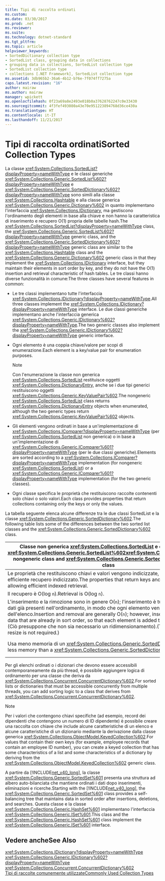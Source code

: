 ```yaml
---
title: Tipi di raccolta ordinati
ms.custom: 
ms.date: 03/30/2017
ms.prod: .net
ms.reviewer: 
ms.suite: 
ms.technology: dotnet-standard
ms.tgt_pltfrm: 
ms.topic: article
helpviewer_keywords:
- SortedDictionary collection type
- SortedList class, grouping data in collections
- grouping data in collections, SortedList collection type
- SortedList collection type
- collections [.NET Framework], SortedList collection type
ms.assetid: 3db965b2-36a6-4b12-b76e-7f074ff7275a
caps.latest.revision: "16"
author: mairaw
ms.author: mairaw
manager: wpickett
ms.openlocfilehash: 0f23a69a8e2493e018b0a37628762247c0e33430
ms.sourcegitcommit: 4f3fef493080a43e70e951223894768d36ce430a
ms.translationtype: HT
ms.contentlocale: it-IT
ms.lasthandoff: 11/21/2017
---
```

# <a name="sorted-collection-types"></a><span data-ttu-id="d1b9b-102">Tipi di raccolta ordinati</span><span class="sxs-lookup"><span data-stu-id="d1b9b-102">Sorted Collection Types</span></span>
<span data-ttu-id="d1b9b-103">La classe <xref:System.Collections.SortedList?displayProperty=nameWithType> e le classi generiche <xref:System.Collections.Generic.SortedList%602?displayProperty=nameWithType> e <xref:System.Collections.Generic.SortedDictionary%602?displayProperty=nameWithType> sono simili alla classe <xref:System.Collections.Hashtable> e alla classe generica <xref:System.Collections.Generic.Dictionary%602> in quanto implementano l'interfaccia <xref:System.Collections.IDictionary>, ma gestiscono l'ordinamento degli elementi in base alla chiave e non hanno la caratteristica di inserimento e recupero O(1) propria delle tabelle hash.</span><span class="sxs-lookup"><span data-stu-id="d1b9b-103">The <xref:System.Collections.SortedList?displayProperty=nameWithType> class, the <xref:System.Collections.Generic.SortedList%602?displayProperty=nameWithType> generic class, and the <xref:System.Collections.Generic.SortedDictionary%602?displayProperty=nameWithType> generic class are similar to the <xref:System.Collections.Hashtable> class and the <xref:System.Collections.Generic.Dictionary%602> generic class in that they implement the <xref:System.Collections.IDictionary> interface, but they maintain their elements in sort order by key, and they do not have the O(1) insertion and retrieval characteristic of hash tables.</span></span> <span data-ttu-id="d1b9b-104">Le tre classi hanno diverse funzionalità in comune:</span><span class="sxs-lookup"><span data-stu-id="d1b9b-104">The three classes have several features in common:</span></span>  
  
-   <span data-ttu-id="d1b9b-105">Le tre classi implementano tutte l'interfaccia <xref:System.Collections.IDictionary?displayProperty=nameWithType>.</span><span class="sxs-lookup"><span data-stu-id="d1b9b-105">All three classes implement the <xref:System.Collections.IDictionary?displayProperty=nameWithType> interface.</span></span> <span data-ttu-id="d1b9b-106">Le due classi generiche implementano anche l'interfaccia generica <xref:System.Collections.Generic.IDictionary%602?displayProperty=nameWithType>.</span><span class="sxs-lookup"><span data-stu-id="d1b9b-106">The two generic classes also implement the <xref:System.Collections.Generic.IDictionary%602?displayProperty=nameWithType> generic interface.</span></span>  
  
-   <span data-ttu-id="d1b9b-107">Ogni elemento è una coppia chiave/valore per scopi di enumerazione.</span><span class="sxs-lookup"><span data-stu-id="d1b9b-107">Each element is a key/value pair for enumeration purposes.</span></span>  
  
    > [!NOTE]
    >  <span data-ttu-id="d1b9b-108">Con l'enumerazione la classe non generica <xref:System.Collections.SortedList> restituisce oggetti <xref:System.Collections.DictionaryEntry>, anche se i due tipi generici restituiscono oggetti <xref:System.Collections.Generic.KeyValuePair%602>.</span><span class="sxs-lookup"><span data-stu-id="d1b9b-108">The nongeneric <xref:System.Collections.SortedList> class returns <xref:System.Collections.DictionaryEntry> objects when enumerated, although the two generic types return <xref:System.Collections.Generic.KeyValuePair%602> objects.</span></span>  
  
-   <span data-ttu-id="d1b9b-109">Gli elementi vengono ordinati in base a un'implementazione di <xref:System.Collections.IComparer?displayProperty=nameWithType> (per <xref:System.Collections.SortedList> non generica) o in base a un'implementazione di <xref:System.Collections.Generic.IComparer%601?displayProperty=nameWithType> (per le due classi generiche).</span><span class="sxs-lookup"><span data-stu-id="d1b9b-109">Elements are sorted according to a <xref:System.Collections.IComparer?displayProperty=nameWithType> implementation (for nongeneric <xref:System.Collections.SortedList>) or a <xref:System.Collections.Generic.IComparer%601?displayProperty=nameWithType> implementation (for the two generic classes).</span></span>  
  
-   <span data-ttu-id="d1b9b-110">Ogni classe specifica le proprietà che restituiscono raccolte contenenti solo chiavi o solo valori.</span><span class="sxs-lookup"><span data-stu-id="d1b9b-110">Each class provides properties that return collections containing only the keys or only the values.</span></span>  
  
 <span data-ttu-id="d1b9b-111">La tabella seguente elenca alcune differenze tra le due classi SortedList e la classe <xref:System.Collections.Generic.SortedDictionary%602>.</span><span class="sxs-lookup"><span data-stu-id="d1b9b-111">The following table lists some of the differences between the two sorted list classes and the <xref:System.Collections.Generic.SortedDictionary%602> class.</span></span>  
  
|<span data-ttu-id="d1b9b-112">Classe non generica <xref:System.Collections.SortedList> e classe generica <xref:System.Collections.Generic.SortedList%602></span><span class="sxs-lookup"><span data-stu-id="d1b9b-112"><xref:System.Collections.SortedList> nongeneric class and <xref:System.Collections.Generic.SortedList%602> generic class</span></span>|<span data-ttu-id="d1b9b-113">Classe generica <xref:System.Collections.Generic.SortedDictionary%602></span><span class="sxs-lookup"><span data-stu-id="d1b9b-113"><xref:System.Collections.Generic.SortedDictionary%602> generic class</span></span>|  
|--------------------------------------------------------------------------------------------------------------------------------------------------------------------------------------------------------------------------------------------------------------------------------------------------------------------------------|--------------------------------------------------------------------------------------------------------------------------------------------------------------------------|  
|<span data-ttu-id="d1b9b-114">Le proprietà che restituiscono chiavi e valori vengono indicizzate, consentendo un efficiente recupero indicizzato.</span><span class="sxs-lookup"><span data-stu-id="d1b9b-114">The properties that return keys and values are indexed, allowing efficient indexed retrieval.</span></span>|<span data-ttu-id="d1b9b-115">Senza recupero indicizzato.</span><span class="sxs-lookup"><span data-stu-id="d1b9b-115">No indexed retrieval.</span></span>|  
|<span data-ttu-id="d1b9b-116">Il recupero è O(log `n`).</span><span class="sxs-lookup"><span data-stu-id="d1b9b-116">Retrieval is O(log `n`).</span></span>|<span data-ttu-id="d1b9b-117">Il recupero è O(log `n`).</span><span class="sxs-lookup"><span data-stu-id="d1b9b-117">Retrieval is O(log `n`).</span></span>|  
|<span data-ttu-id="d1b9b-118">L'inserimento e la rimozione sono in genere O(`n`); l'inserimento è tuttavia O(log`n`) per i dati già presenti nell'ordinamento, in modo che ogni elemento venga aggiunto alla fine dell'elenco.</span><span class="sxs-lookup"><span data-stu-id="d1b9b-118">Insertion and removal are generally O(`n`); however, insertion is O(log `n`) for data that are already in sort order, so that each element is added to the end of the list.</span></span> <span data-ttu-id="d1b9b-119">(Ciò presuppone che non sia necessario un ridimensionamento).</span><span class="sxs-lookup"><span data-stu-id="d1b9b-119">(This assumes that a resize is not required.)</span></span>|<span data-ttu-id="d1b9b-120">L'inserimento e la rimozione sono O(log `n`).</span><span class="sxs-lookup"><span data-stu-id="d1b9b-120">Insertion and removal are O(log `n`).</span></span>|  
|<span data-ttu-id="d1b9b-121">Usa meno memoria di un <xref:System.Collections.Generic.SortedDictionary%602>.</span><span class="sxs-lookup"><span data-stu-id="d1b9b-121">Uses less memory than a <xref:System.Collections.Generic.SortedDictionary%602>.</span></span>|<span data-ttu-id="d1b9b-122">Usa più memoria della classe non generica <xref:System.Collections.SortedList> e della classe generica <xref:System.Collections.Generic.SortedList%602>.</span><span class="sxs-lookup"><span data-stu-id="d1b9b-122">Uses more memory than the <xref:System.Collections.SortedList> nongeneric class and the <xref:System.Collections.Generic.SortedList%602> generic class.</span></span>|  
  
 <span data-ttu-id="d1b9b-123">Per gli elenchi ordinati o i dizionari che devono essere accessibili contemporaneamente da più thread, è possibile aggiungere logica di ordinamento per una classe che deriva da <xref:System.Collections.Concurrent.ConcurrentDictionary%602>.</span><span class="sxs-lookup"><span data-stu-id="d1b9b-123">For sorted lists or dictionaries that must be accessible concurrently from multiple threads, you can add sorting logic to a class that derives from <xref:System.Collections.Concurrent.ConcurrentDictionary%602>.</span></span>  
  
> [!NOTE]
>  <span data-ttu-id="d1b9b-124">Per i valori che contengono chiavi specifiche (ad esempio, record dei dipendenti che contengono un numero di ID dipendente) è possibile creare una raccolta con chiave che include alcune caratteristiche di un elenco e alcune caratteristiche di un dizionario mediante la derivazione dalla classe generica <xref:System.Collections.ObjectModel.KeyedCollection%602>.</span><span class="sxs-lookup"><span data-stu-id="d1b9b-124">For values that contain their own keys (for example, employee records that contain an employee ID number), you can create a keyed collection that has some characteristics of a list and some characteristics of a dictionary by deriving from the <xref:System.Collections.ObjectModel.KeyedCollection%602> generic class.</span></span>  
  
 <span data-ttu-id="d1b9b-125">A partire da [!INCLUDE[net_v40_long](../../../includes/net-v40-long-md.md)], la classe <xref:System.Collections.Generic.SortedSet%601> presenta una struttura ad albero auto-bilanciata che mantiene ordinati i dati dopo inserimenti, eliminazioni e ricerche.</span><span class="sxs-lookup"><span data-stu-id="d1b9b-125">Starting with the [!INCLUDE[net_v40_long](../../../includes/net-v40-long-md.md)], the <xref:System.Collections.Generic.SortedSet%601> class provides a self-balancing tree that maintains data in sorted order after insertions, deletions, and searches.</span></span> <span data-ttu-id="d1b9b-126">Questa classe e la classe <xref:System.Collections.Generic.HashSet%601> implementano l'interfaccia <xref:System.Collections.Generic.ISet%601>.</span><span class="sxs-lookup"><span data-stu-id="d1b9b-126">This class and the <xref:System.Collections.Generic.HashSet%601> class implement the <xref:System.Collections.Generic.ISet%601> interface.</span></span>  
  
## <a name="see-also"></a><span data-ttu-id="d1b9b-127">Vedere anche</span><span class="sxs-lookup"><span data-stu-id="d1b9b-127">See Also</span></span>  
 <xref:System.Collections.IDictionary?displayProperty=nameWithType>  
 <xref:System.Collections.Generic.IDictionary%602?displayProperty=nameWithType>  
 <xref:System.Collections.Concurrent.ConcurrentDictionary%602>  
 [<span data-ttu-id="d1b9b-128">Tipi di raccolte comunemente utilizzate</span><span class="sxs-lookup"><span data-stu-id="d1b9b-128">Commonly Used Collection Types</span></span>](../../../docs/standard/collections/commonly-used-collection-types.md)
